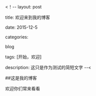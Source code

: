 <！--
layout: post

title: 欢迎来到我的博客

date: 2015-12-5

categories: 

blog

tags: [开始，欢迎]

description: 这只是作为测试的简短文字
--<

##这是我的博客

  
  欢迎你们常来看看



